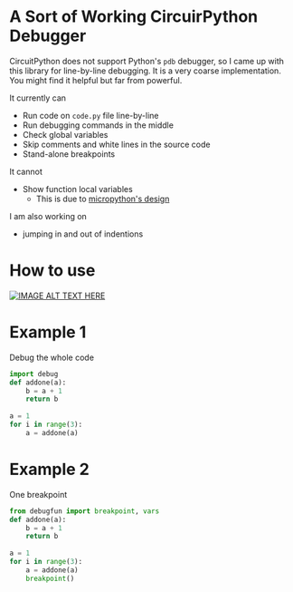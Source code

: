 # A Sort of Working CircuirPython Debugger
CircuitPython does not support Python's `pdb` debugger,
so I came up with this library for line-by-line debugging.
It is a very coarse implementation.
You might find it helpful but far from powerful.

It currently can
- Run code on `code.py` file line-by-line
- Run debugging commands in the middle
- Check global variables
- Skip comments and white lines in the source code
- Stand-alone breakpoints

It cannot
- Show function local variables
    - This is due to [micropython's design](https://github.com/micropython/micropython/wiki/Differences#differences-by-design)

I am also working on
- jumping in and out of indentions
# How to use
[![IMAGE ALT TEXT HERE](https://img.youtube.com/vi/Pg17iSOyjxU/0.jpg)](https://www.youtube.com/watch?v=Pg17iSOyjxU)

# Example 1
Debug the whole code
``` python
import debug
def addone(a):
    b = a + 1
    return b
    
a = 1
for i in range(3):
    a = addone(a)
```

# Example 2
One breakpoint
``` python
from debugfun import breakpoint, vars
def addone(a):
    b = a + 1
    return b
    
a = 1
for i in range(3):
    a = addone(a)
    breakpoint()
```